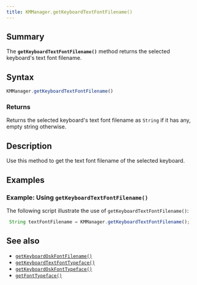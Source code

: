 ```yaml
---
title: KMManager.getKeyboardTextFontFilename()
---
```


## Summary

The **`getKeyboardTextFontFilename()`** method returns the selected
keyboard's text font filename.

## Syntax

``` javascript
KMManager.getKeyboardTextFontFilename()
```

### Returns

Returns the selected keyboard's text font filename as `String` if it has
any, empty string otherwise.

## Description

Use this method to get the text font filename of the selected keyboard.

## Examples

### Example: Using `getKeyboardTextFontFilename()`

The following script illustrate the use of
`getKeyboardTextFontFilename()`:

``` javascript
 String textFontFilename = KMManager.getKeyboardTextFontFilename();
```

## See also

-   [`getKeyboardOskFontFilename()`](getKeyboardOskFontFilename)
-   [`getKeyboardTextFontTypeface()`](getKeyboardTextFontTypeface)
-   [`getKeyboardOskFontTypeface()`](getKeyboardOskFontTypeface)
-   [`getFontTypeface()`](getFontTypeface)
